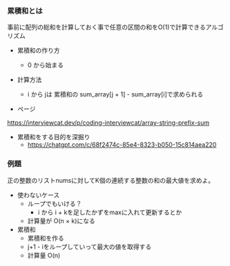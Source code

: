 ### 累積和とは

事前に配列の総和を計算しておく事で任意の区間の和をO(1)で計算できるアルゴリズム


- 累積和の作り方
  - 0 から始まる
- 計算方法
  - i から jは 累積和の sum_array[j + 1] - sum_array[i]で求められる

- ページ

https://interviewcat.dev/p/coding-interviewcat/array-string-prefix-sum

- 累積和をする目的を深掘り
  - https://chatgpt.com/c/68f2474c-85e4-8323-b050-15c814aea220

### 例題

正の整数のリストnumsに対してK個の連続する整数の和の最大値を求めよ。

- 使わないケース
  - ループでもいける？
    - i から i + kを足したかずをmaxに入れて更新するとか
  - 計算量が O(n × k)になる
- 累積和
  - 累積和を作る
  - j+1 - iをループしていって最大の値を取得する
  - 計算量 O(n)